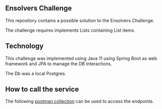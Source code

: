 ## Ensolvers Challenge
This repository contains a possible solution to the Ensolvers Challenge.

The challenge requires implements Lists containing List items.

## Technology 
This challenge was implemented using Java 11 using Spring Boot as web framework and JPA to manage the DB interactions.

The Db was a local Postgres.

## How to call the service
The following [postman collection](https://www.getpostman.com/collections/7aef3aad01ce092824b7) can be used to access the endpoints.